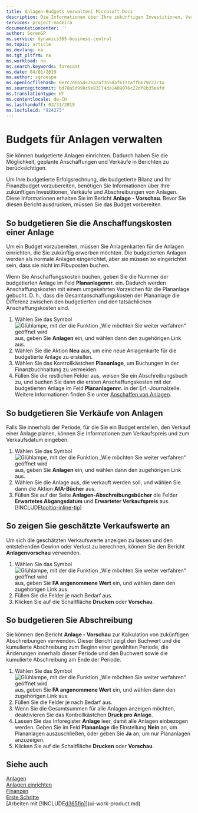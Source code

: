 ```yaml
---
title: Anlagen-Budgets verwalten| Microsoft Docs
description: Die Informationen über Ihre zukünftigen Investitionen, Verkäufe und Abschreibungen von Anlagen, die Ihnen helfen, Budget- und Planungen vorzubereiten.
services: project-madeira
documentationcenter: ''
author: SorenGP
ms.service: dynamics365-business-central
ms.topic: article
ms.devlang: na
ms.tgt_pltfrm: na
ms.workload: na
ms.search.keywords: forecast
ms.date: 04/01/2019
ms.author: sgroespe
ms.openlocfilehash: 0e7c7d665dc26a2af365daf6171affb679c22c1a
ms.sourcegitcommit: bd78a5d990c9e83174da1409076c22df8b35eafd
ms.translationtype: HT
ms.contentlocale: de-CH
ms.lasthandoff: 03/31/2019
ms.locfileid: "924275"
---
```

# <a name="manage-budgets-for-fixed-assets"></a>Budgets für Anlagen verwalten
Sie können budgetierte Anlagen einrichten. Dadurch haben Sie die Möglichkeit, geplante Anschaffungen und Verkäufe in Berichten zu berücksichtigen.  

Um Ihre budgetierte Erfolgsrechnung, die budgetierte Bilanz und Ihr Finanzbudget vorzubereiten, benötigen Sie Informationen über Ihre zukünftigen Investitionen, Verkäufe und Abschreibungen von Anlagen. Diese Informationen erhalten Sie im Bericht **Anlage - Vorschau**. Bevor Sie diesen Bericht ausdrucken, müssen Sie das Budget vorbereiten.  

## <a name="to-budget-the-acquisition-cost-of-a-fixed-asset"></a>So budgetieren Sie die Anschaffungskosten einer Anlage
Um ein Budget vorzubereiten, müssen Sie Anlagenkarten für die Anlagen einrichten, die Sie zukünftig erwerben möchten. Die budgetierten Anlagen werden als normale Anlagen eingerichtet, aber sie müssen so eingerichtet sein, dass sie nicht im Fibuposten buchen.

Wenn Sie Anschaffungskosten buchen, geben Sie die Nummer der budgetierten Anlage im Feld **Plananlagennr.** ein. Dadurch werden Anschaffungskosten mit einem umgekehrten Vorzeichen für die Plananlage gebucht. D. h., dass die Gesamtanschaffungskosten der Plananlage die Differenz zwischen den budgetierten und den tatsächlichen Anschaffungskosten sind.

1. Wählen Sie das Symbol ![Glühlampe, mit der die Funktion „Wie möchten Sie weiter verfahren“ geöffnet wird](media/ui-search/search_small.png "Wie möchten Sie weiter verfahren?") aus, geben Sie **Anlagen** ein, und wählen dann den zugehörigen Link aus.
2. Wählen Sie die Aktion **Neu** aus, um eine neue Anlagenkarte für die budgetierte Anlage zu erstellen.
3. Wählen Sie das Kontrollkästchen **Plananlage**, um Buchungen in der Finanzbuchhaltung zu vermeiden.
4. Füllen Sie die restlichen Felder aus, weisen Sie ein Abschreibungsbuch zu, und buchen Sie dann die ersten Anschaffungskosten mit der budgetierten Anlage im Feld **Plananlagennr.** in der Erf.-Journalzeile. Weitere Informationen finden Sie unter [Anschaffen von Anlagen](fa-how-acquire.md).

## <a name="to-budget-the-disposal-of-a-fixed-asset"></a>So budgetieren Sie Verkäufe von Anlagen
Falls Sie innerhalb der Periode, für die Sie ein Budget erstellen, den Verkauf einer Anlage planen, können Sie Informationen zum Verkaufspreis und zum Verkaufsdatum eingeben.

1. Wählen Sie das Symbol ![Glühlampe, mit der die Funktion „Wie möchten Sie weiter verfahren“ geöffnet wird](media/ui-search/search_small.png "Wie möchten Sie weiter verfahren?") aus, geben Sie **Anlagen** ein, und wählen dann den zugehörigen Link aus.
2. Wählen Sie die Anlage aus, die verkauft werden soll, und wählen Sie dann die Aktion **AfA-Bücher** aus.
3. Füllen Sie auf der Seite **Anlagen-Abschreibungsbücher** die Felder **Erwartetes Abgangsdatum** und **Erwarteter Verkaufspreis** aus. [!INCLUDE[tooltip-inline-tip](includes/tooltip-inline-tip_md.md)]

## <a name="to-view-projected-disposal-values"></a>So zeigen Sie geschätzte Verkaufswerte an
Um sich die geschätzten Verkaufswerte anzeigen zu lassen und den entstehenden Gewinn oder Verlust zu berechnen, können Sie den Bericht **Anlagenvorschau** verwenden.

1. Wählen Sie das Symbol ![Glühlampe, mit der die Funktion „Wie möchten Sie weiter verfahren“ geöffnet wird](media/ui-search/search_small.png "Wie möchten Sie weiter verfahren?") aus, geben Sie **FA angenommene Wert** ein, und wählen dann den zugehörigen Link aus.
2. Füllen Sie die Felder je nach Bedarf aus.
3. Klicken Sie auf die Schaltfläche **Drucken** oder **Vorschau**.

## <a name="to-budget-depreciation"></a>So budgetieren Sie Abschreibung
Sie können den Bericht **Anlage - Vorschau** zur Kalkulation von zukünftigen Abschreibungen verwenden. Dieser Bericht zeigt den Buchwert und die kumulierte Abschreibung zum Beginn einer gewählten Periode, die Änderungen innerhalb dieser Periode und den Buchwert sowie die kumulierte Abschreibung am Ende der Periode.

1. Wählen Sie das Symbol ![Glühlampe, mit der die Funktion „Wie möchten Sie weiter verfahren“ geöffnet wird](media/ui-search/search_small.png "Wie möchten Sie weiter verfahren?") aus, geben Sie **FA angenommene Wert** ein, und wählen dann den zugehörigen Link aus.
2. Füllen Sie die Felder je nach Bedarf aus.
3. Wenn Sie die Gesamtsummen für alle Anlagen anzeigen möchten, deaktivieren Sie das Kontrollkästchen **Druck pro Anlage**.
4. Lassen Sie das Inforegister **Anlage** leer, damit alle Anlagen einbezogen werden. Geben Sie im Feld **Plananlage** die Einstellung **Nein** an, um Plananlagen auszuschließen, oder geben Sie **Ja** an, um nur Plananlagen anzuzeigen.
5. Klicken Sie auf die Schaltfläche **Drucken** oder **Vorschau**.

## <a name="see-also"></a>Siehe auch
[Anlagen](fa-manage.md)  
[Anlagen einrichten](fa-setup.md)  
[Finanzen](finance.md)  
[Erste Schritte](product-get-started.md)  
[Arbeiten mit [!INCLUDE[d365fin](includes/d365fin_md.md)]](ui-work-product.md)
